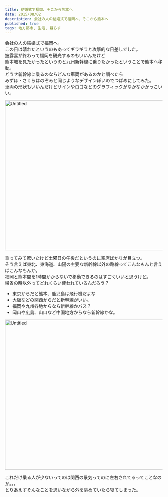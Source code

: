```yaml
---
title: 結婚式で福岡、そこから熊本へ
date: 2015/08/02
description: 会社の人の結婚式で福岡へ、そこから熊本へ
published: true
tags: 地方都市, 生活, 暮らす
---
```


会社の人の結婚式で福岡へ。  
この日は晴れたというのもあってギラギラと攻撃的な日差しでした。  
披露宴が終わって福岡を観光するのもいいんだけど  
熊本城を見たかったというのと九州新幹線に乗りたかったということで熊本へ移動。  
どうせ新幹線に乗るのならどんな車両があるのかと調べたら  
みずほ・さくらはのぞみと同じようなデザインぽいのでつばめにしてみた。  
車両の形状もいいんだけどサインやロゴなどのグラフィックがなかなかかっこいい。  

<a data-flickr-embed="true" href="https://www.flickr.com/photos/shigeki_takeguchi/20041621919/in/dateposted-public/" title="Untitled"><img src="https://farm1.staticflickr.com/301/20041621919_f252e23fef_z.jpg" width="640" height="480" alt="Untitled"></a><script async src="//embedr.flickr.com/assets/client-code.js" charset="utf-8"></script>

乗ってみて驚いたけど土曜日の午後だというのに空席ばかりが目立つ。  
そう言えば東北、東海道、山陽の主要な新幹線以外の路線ってこんなもんと言えばこんなもんか。  
福岡と熊本間を1時間かからないで移動できるのはすごくいいと思うけど。  
帰省の時以外ってどれくらい使われているんだろう？  

* 東京からだと熊本、鹿児島は飛行機だよな
* 大阪などの関西からだと新幹線がいい。
* 福岡や九州各地からなら新幹線かバス？
* 岡山や広島、山口など中国地方からなら新幹線かな。

<a data-flickr-embed="true" href="https://www.flickr.com/photos/shigeki_takeguchi/19607760434/in/dateposted-public/" title="Untitled"><img src="https://farm4.staticflickr.com/3761/19607760434_7558b8446e_z.jpg" width="640" height="480" alt="Untitled"></a><script async src="//embedr.flickr.com/assets/client-code.js" charset="utf-8"></script>

これだけ乗る人が少ないってのは関西の景気ってのに左右されてるってことなのか。。。  
とりあえずそんなことを思いながら外を眺めていたら寝てしまった。
